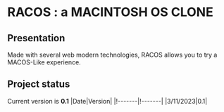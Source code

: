 # RACOS : a MACINTOSH OS CLONE
## Presentation
Made with several web modern technologies, RACOS allows you to try a MACOS-Like experience. 
## Project status
Current version is **0.1**
|Date|Version|
|!-------|!-------|
|3/11/2023|0.1|